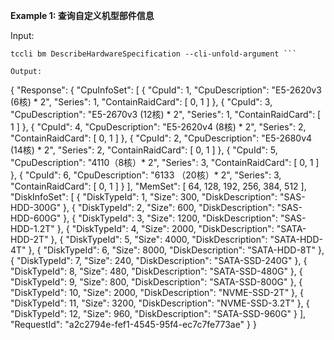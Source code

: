 **Example 1: 查询自定义机型部件信息**



Input: 

```
tccli bm DescribeHardwareSpecification --cli-unfold-argument ```

Output: 
```
{
    "Response": {
        "CpuInfoSet": [
            {
                "CpuId": 1,
                "CpuDescription": "E5-2620v3 (6核)  * 2",
                "Series": 1,
                "ContainRaidCard": [
                    0,
                    1
                ]
            },
            {
                "CpuId": 3,
                "CpuDescription": "E5-2670v3 (12核)  * 2",
                "Series": 1,
                "ContainRaidCard": [
                    1
                ]
            },
            {
                "CpuId": 4,
                "CpuDescription": "E5-2620v4 (8核)  * 2",
                "Series": 2,
                "ContainRaidCard": [
                    0,
                    1
                ]
            },
            {
                "CpuId": 2,
                "CpuDescription": "E5-2680v4 (14核)  * 2",
                "Series": 2,
                "ContainRaidCard": [
                    0,
                    1
                ]
            },
            {
                "CpuId": 5,
                "CpuDescription": "4110（8核）* 2",
                "Series": 3,
                "ContainRaidCard": [
                    0,
                    1
                ]
            },
            {
                "CpuId": 6,
                "CpuDescription": "6133 （20核）* 2",
                "Series": 3,
                "ContainRaidCard": [
                    0,
                    1
                ]
            }
        ],
        "MemSet": [
            64,
            128,
            192,
            256,
            384,
            512
        ],
        "DiskInfoSet": [
            {
                "DiskTypeId": 1,
                "Size": 300,
                "DiskDescription": "SAS-HDD-300G"
            },
            {
                "DiskTypeId": 2,
                "Size": 600,
                "DiskDescription": "SAS-HDD-600G"
            },
            {
                "DiskTypeId": 3,
                "Size": 1200,
                "DiskDescription": "SAS-HDD-1.2T"
            },
            {
                "DiskTypeId": 4,
                "Size": 2000,
                "DiskDescription": "SATA-HDD-2T"
            },
            {
                "DiskTypeId": 5,
                "Size": 4000,
                "DiskDescription": "SATA-HDD-4T"
            },
            {
                "DiskTypeId": 6,
                "Size": 8000,
                "DiskDescription": "SATA-HDD-8T"
            },
            {
                "DiskTypeId": 7,
                "Size": 240,
                "DiskDescription": "SATA-SSD-240G"
            },
            {
                "DiskTypeId": 8,
                "Size": 480,
                "DiskDescription": "SATA-SSD-480G"
            },
            {
                "DiskTypeId": 9,
                "Size": 800,
                "DiskDescription": "SATA-SSD-800G"
            },
            {
                "DiskTypeId": 10,
                "Size": 2000,
                "DiskDescription": "NVME-SSD-2T"
            },
            {
                "DiskTypeId": 11,
                "Size": 3200,
                "DiskDescription": "NVME-SSD-3.2T"
            },
            {
                "DiskTypeId": 12,
                "Size": 960,
                "DiskDescription": "SATA-SSD-960G"
            }
        ],
        "RequestId": "a2c2794e-fef1-4545-95f4-ec7c7fe773ae"
    }
}
```

